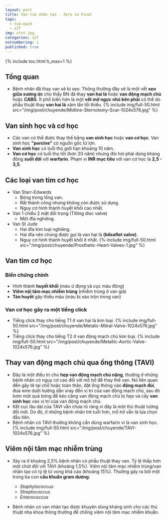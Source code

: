 ```yaml
---
layout: post
title: Van tim nhân tạo - Zero to Final
tags:
  - tim-mạch
  - z2f
img: vtnt.jpg
categories: z2f
notnumbering: 1
published: true
---
```


{% include toc.html h_max=1 %} 

## Tổng quan
- Bệnh nhân đã thay van sẽ bị sẹo. Thông thường đây sẽ là một vết **sẹo giữa xương ức** cho thấy BN đã thay **van hai lá** hoặc **van động mạch chủ** hoặc **CABG**. Ít phổ biến hơn là một **vết mở ngực nhỏ bên phải** có thể do phẫu thuật thay **van hai lá** xâm lấn tối thiểu.
{% include img/full-50.html src="/img/post/chuyende/Midline-Sternotomy-Scar-1024x576.jpg" %}

## Van sinh học và cơ học
- Các van có thể được thay thế bằng **van sinh học** hoặc **van cơ học**. Van sinh học **"porcine"** có nguồn gốc từ lợn.
- **Van sinh học** có tuổi thọ giới hạn khoảng 10 năm.
- **Van cơ học** có tuổi thọ tốt (hơn 20 năm) nhưng đòi hỏi phải dùng kháng đông **suốt đời** với **warfarin**. Phạm vi **INR mục tiêu** với van cơ học là **2,5 - 3,5**.

## Các loại van tim cơ học 
- Van Starr-Edwards
	- Bóng trong lồng van.
	- Rất thành công nhưng không còn được sử dụng.
	- Nguy cơ hình thành huyết khối cao nhất.
- Van 1 chiều 2 mặt đối trọng (Tilting disc valve)
	- Một đĩa nghiêng.
- Van St Jude
	- Hai đĩa kim loại nghiêng.
	- Hai đĩa nên chúng được gọi là van hai lá **(bileaflet valve)**.
	- Nguy cơ hình thành huyết khối ít nhất.
{% include img/full-50.html src="/img/post/chuyende/Prosthetic-Heart-Valves-1.jpg" %}

## Van tim cơ học
### Biến chứng chính
- Hình thành **huyết khối** (máu ứ đọng và cục máu đông)
- **Viêm nội tâm mạc nhiễm trùng** (nhiễm trùng ở van giả)
- **Tán huyết** gây thiếu máu (máu bị xáo trộn trong van)

### Van cơ học gây ra một tiếng click
- Tiếng click thay cho tiếng T1 ở van hai lá kim loại. 
{% include img/full-50.html src="/img/post/chuyende/Metalic-Mitral-Valve-1024x576.jpg" %}
- Tiếng click thay cho tiếng T2 ở van động mạch chủ kim loại. 
{% include img/full-50.html src="/img/post/chuyende/Metallic-Aortic-Valve-1024x576.jpg" %}

## Thay van động mạch chủ qua ống thông (TAVI)
- Đây là một điều trị cho **hẹp van động mạch chủ nặng**, thường ở những bệnh nhân có nguy cơ cao đối với mổ hở để thay thế van. Nó liên quan đến gây tê tại chỗ hoặc toàn thân, đặt ống thông vào **động mạch đùi**, đưa wire dưới hướng dẫn xray đến vị trí của van động mạch chủ, sau đó bơm một quả bóng để kéo căng van động mạch chủ bị hẹp và cấy **van sinh học** vào vị trí của van động mạch chủ.
- Kết cục lâu dài của TAVI vẫn chưa rõ ràng vì đây là một thủ thuật tương đối mới. Do đó, ở những bệnh nhân trẻ tuổi hơn, mổ hở vẫn là lựa chọn đầu tiên.
- Bệnh nhân có TAVI thường không cần dùng warfarin vì là van sinh học. 
{% include img/full-50.html src="/img/post/chuyende/TAVI-1024x576.jpg" %}

## Viêm nội tâm mạc nhiễm trùng
- Xảy ra ở khoảng 2,5% bệnh nhân có phẫu thuật thay van. Tỷ lệ thấp hơn một chút đối với TAVI (khoảng 1,5%). Viêm nội tâm mạc nhiễm trùng/van nhân tạo có tỷ lệ tử vong khá cao (khoảng 15%). Thường gây ra bởi một trong ba con **cầu khuẩn gram dương**:
	- *Staphylococcus*
	- *Streptococcus*
	- *Enterococcus*

- Bệnh nhân có van nhân tạo được khuyên dùng kháng sinh cho các thủ thuật nha khoa thông thường để chống viêm nội tâm mạc nhiễm khuẩn.

